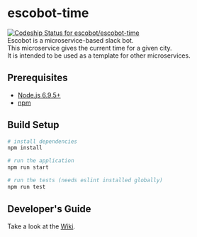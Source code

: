 # escobot-time
[ ![Codeship Status for escobot/escobot-time](https://app.codeship.com/projects/68a4dcd0-2f17-0136-9d04-7e326d613c3b/status?branch=master)](https://app.codeship.com/projects/288339)   
Escobot is a microservice-based slack bot.  
This microservice gives the current time for a given city.  
It is intended to be used as a template for other microservices.   

## Prerequisites
- [Node.js 6.9.5+](https://nodejs.org/en/)
- [npm](https://www.npmjs.com/get-npm)

## Build Setup

``` bash
# install dependencies
npm install

# run the application
npm run start

# run the tests (needs eslint installed globally)
npm run test
```

## Developer's Guide 
Take a look at the [Wiki](https://github.com/escobot/escobot/wiki).
